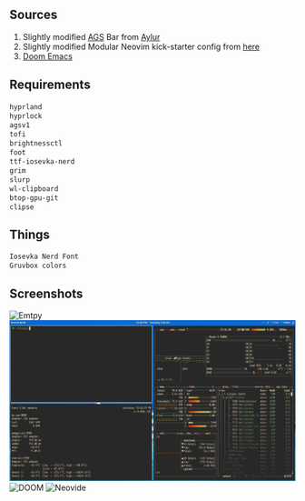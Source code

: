 ## Sources

1. Slightly modified [AGS](https://github.com/Aylur/ags/tree/v1) Bar from [Aylur](https://github.com/Aylur/dotfiles/tree/pre-astal)
2. Slightly modified Modular Neovim kick-starter config from [here](https://github.com/dam9000/kickstart-modular.nvim)
3. [Doom Emacs](https://github.com/doomemacs/doomemacs)

## Requirements

```
hyprland
hyprlock
agsv1
tofi
brightnessctl
foot
ttf-iosevka-nerd
grim
slurp
wl-clipboard
btop-gpu-git
clipse
```

## Things

```
Iosevka Nerd Font
Gruvbox colors
```

## Screenshots

![Emtpy](./Screenshots/wallpaper.png "Empty")
![BTOP](./Screenshots/btop.png "BTOP")
![DOOM](./Screenshots/doom.png "DOOM")
![Neovide](./Screenshots/neovide.png "Neovide")
